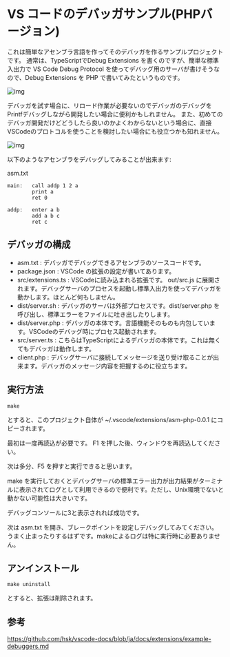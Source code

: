# VS コードのデバッガサンプル(PHPバージョン)

これは簡単なアセンブラ言語を作ってそのデバッガを作るサンプルプロジェクトです。
通常は、TypeScriptでDebug Extensions を書くのですが、簡単な標準入出力で VS Code Debug Protocol を使ってデバッグ用のサーバが書けそうなので、Debug Extensions を PHP で書いてみたというものです。

![img](https://raw.githubusercontent.com/hsk/vscode-docs/ja/docs/extensions/images/example-debuggers/debug-arch.png)


デバッガを試す場合に、リロード作業が必要ないのでデバッガのデバッグをPrintfデバッグしながら開発したい場合に便利かもしれません。
また、初めてのデバッガ開発だけどどうしたら良いのかよくわからないという場合に、直接VSCodeのプロトコルを使うことを検討したい場合にも役立つかも知れません。

![img](https://raw.githubusercontent/hsk/vscode-debugger-asm-php/images/fig1.phg)

以下のようなアセンブラをデバッグしてみることが出来ます:

asm.txt

```
main:   call addp 1 2 a
        print a
        ret 0

addp:   enter a b
        add a b c
        ret c
```

## デバッガの構成

- asm.txt : デバッガでデバッグできるアセンブラのソースコードです。
- package.json : VSCode の拡張の設定が書いてあります。
- src/extensions.ts : VSCodeに読み込まれる拡張です。 out/src.js に展開されます。デバッグサーバのプロセスを起動し標準入出力を使ってデバッガを動かします。ほとんど何もしません。
- dist/server.sh : デバッガのサーバは外部プロセスです。dist/server.php を呼び出し、標準エラーをファイルに吐き出したりします。
- dist/server.php : デバッガの本体です。言語機能そのものも内包しています。VSCodeのデバッグ時にプロセス起動されます。
- src/server.ts : こちらはTypeScriptによるデバッガの本体です。これは無くてもデバッガは動作します。
- client.php : デバッグサーバに接続してメッセージを送り受け取ることが出来ます。デバッガのメッセージ内容を把握するのに役立ちます。

## 実行方法

    make

とすると、このプロジェクト自体が ~/.vscode/extensions/asm-php-0.0.1 にコピーされます。

最初は一度再読込が必要です。 F1 を押した後、ウィンドウを再読込してください。

次は多分、F5 を押すと実行できると思います。

make を実行しておくとデバッグサーバの標準エラー出力が出力結果がターミナルに表示されてログとして利用できるので便利です。ただし、Unix環境でないと動かない可能性は大きいです。

デバッグコンソールに3と表示されれば成功です。

次は asm.txt を開き、ブレークポイントを設定しデバッグしてみてください。
うまく止まったりするはずです。makeによるログは特に実行時に必要ありません。

## アンインストール

    make uninstall

とすると、拡張は削除されます。

## 参考

https://github.com/hsk/vscode-docs/blob/ja/docs/extensions/example-debuggers.md
